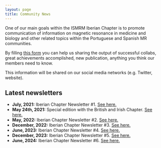 ```yaml
---
layout: page
title: Community News
---
```


One of our main goals within the ISMRM Iberian Chapter is to promote communication of information on magnetic resonance in medicine and biology and other related topics within the Portuguese and Spanish MR communities.


By filling [this form](https://forms.gle/CHfm4epKYuQFzUNJ7) you can help us sharing the output of successful collabs, great achievements accomplished, new publication, anything you think our members need to know.


This information will be shared on our social media networks (e.g. Twitter, website).

## Latest newsletters

- **July, 2021:** Iberian Chapter Newsletter #1. <a href="https://mailchi.mp/c5436cc15678/iberian-chapter-newsletter-1" target="_blank">See here.</a>
- **May 24th, 2021:** Special edition with the British and Irish Chapter. <a href="https://mailchi.mp/8572954127f5/aqizcjy8ry" target="_blank">See here.</a>
- **May, 2022:** Iberian Chapter Newsletter #2. <a href="https://mailchi.mp/c39d8a1dc63a/iberian-chapter-newsletter-2" target="_blank">See here.</a>
- **December, 2022:** Iberian Chapter Newsletter #3. <a href="https://mailchi.mp/24b5ce5d11bb/iberian-chapter-newsletter-10166821" target="_blank">See here.</a>
- **June, 2023:** Iberian Chapter Newsletter #4. <a href="https://mailchi.mp/aecb1b7ced36/iberian-chapter-newsletter-10368581" target="_blank">See here.</a>
- **December, 2023:** Iberian Chapter Newsletter #5. <a href="https://us1.campaign-archive.com/?u=38a08f5a9ced2903aebd74cb6&id=a7ee17b3fc" target="_blank">See here.</a>
- **June, 2024:**  Iberian Chapter Newsletter #6. <a href="https://us1.campaign-archive.com/?u=38a08f5a9ced2903aebd74cb6&id=f40a1469ce" target="_blank">See here.</a>
